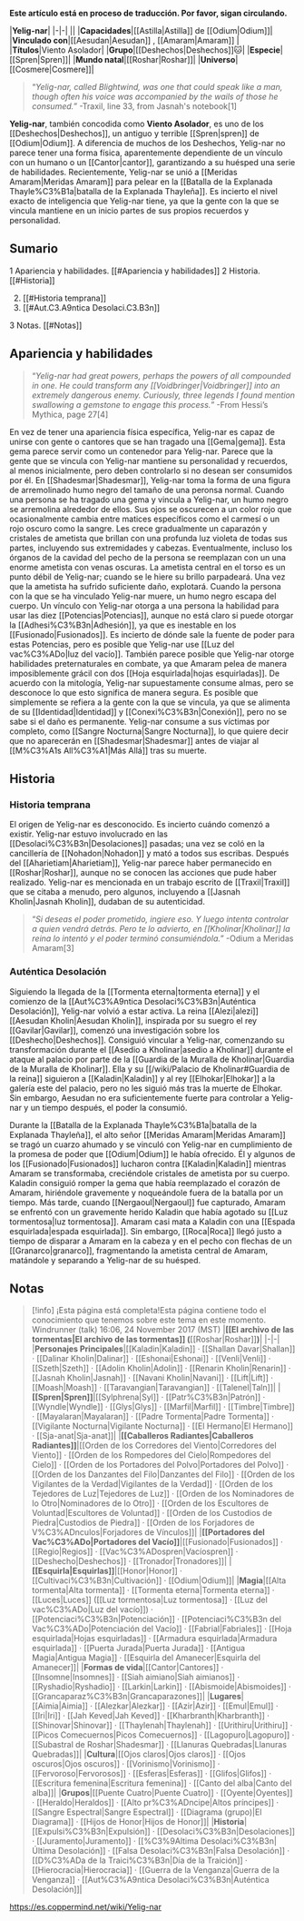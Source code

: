 **Este artículo está en proceso de traducción. Por favor, sigan circulando.**


|**Yelig-nar**|
|-|-|
||
|**Capacidades**|[[Astilla\|Astilla]] de [[Odium\|Odium]]|
|**Vinculado con**|[[Aesudan\|Aesudan]] , [[Amaram\|Amaram]] |
|**Títulos**|Viento Asolador|
|**Grupo**|[[Deshechos\|Deshechos]]🐱︎|
|**Especie**|[[Spren\|Spren]]|
|**Mundo natal**|[[Roshar\|Roshar]]|
|**Universo**|[[Cosmere\|Cosmere]]|

>“*Yelig-nar, called Blightwind, was one that could speak like a man, though often his voice was accompanied by the wails of those he consumed.*”
\-Traxil, line 33, from Jasnah's notebook[1]


**Yelig-nar**, también concodida como **Viento Asolador**, es uno de los [[Deshechos\|Deshechos]], un antiguo y terrible [[Spren\|spren]] de [[Odium\|Odium]]. A diferencia de muchos de los Deshechos, Yelig-nar no parece tener una forma física, aparentemente dependiente de un vínculo con un humano o un [[Cantor\|cantor]], garantizando a su huésped una serie de habilidades. Recientemente, Yelig-nar se unió a [[Meridas Amaram\|Meridas Amaram]] para pelear en la [[Batalla de la Explanada Thayle%C3%B1a\|batalla de la Explanada Thayleña]]. Es incierto el nivel exacto de inteligencia que Yelig-nar tiene, ya que la gente con la que se vincula mantiene en un inicio partes de sus propios recuerdos y personalidad.

## Sumario

1 Apariencia y habilidades. [[#Apariencia y habilidades]] 
2 Historia. [[#Historia]] 

2. [[#Historia temprana]] 
2. [[#Aut.C3.A9ntica Desolaci.C3.B3n]] 


3 Notas. [[#Notas]] 


## Apariencia y habilidades
>“*Yelig-nar had great powers, perhaps the powers of all  compounded in one. He could transform any [[Voidbringer\|Voidbringer]] into an extremely dangerous enemy. Curiously, three legends I found mention swallowing a gemstone to engage this process.*”
\-From Hessi’s Mythica, page 27[4]


En vez de tener una apariencia física específica, Yelig-nar es capaz de unirse con gente o cantores que se han tragado una [[Gema\|gema]]. Esta gema parece servir como un contenedor para Yelig-nar. Parece que la gente que se vincula con Yelig-nar mantiene su personalidad y recuerdos, al menos inicialmente, pero deben controlarlo si no desean ser consumidos por él.
En [[Shadesmar\|Shadesmar]], Yelig-nar toma la forma de una figura de arremolinado humo negro del tamaño de una peronsa normal. Cuando una persona se ha tragado una gema y vincula a Yelig-nar, un humo negro se arremolina alrededor de ellos. Sus ojos se oscurecen a un color rojo que ocasionalmente cambia entre matices específicos como el carmesí o un rojo oscuro como la sangre. Les crece gradualmente un caparazón y cristales de ametista que brillan con una profunda luz violeta de todas sus partes, incluyendo sus extremidades y cabezas. Eventualmente, incluso los órganos de la cavidad del pecho de la persona se reemplazan con un una enorme ametista con venas oscuras. La ametista central en el torso es un punto débil de Yelig-nar; cuando se le hiere su brillo parpadeará. Una vez que la ametista ha sufrido suficiente daño, explotará. Cuando la persona con la que se ha vinculado Yelig-nar muere, un humo negro escapa del cuerpo.
Un vínculo con Yelig-nar otorga a una persona la habilidad para usar las diez [[Potencias\|Potencias]], aunque no está claro si puede otorgar la [[Adhesi%C3%B3n\|Adhesión]], ya que es inestable en los [[Fusionado\|Fusionados]]. Es incierto de dónde sale la fuente de poder para estas Potencias, pero es posible que Yelig-nar use [[Luz del vac%C3%ADo\|luz del vacío]]. También parece posible que Yelig-nar otorge habilidades preternaturales en combate, ya que Amaram pelea de manera imposiblemente grácil con dos [[Hoja esquirlada\|hojas esquirladas]].
De acuerdo con la mitología, Yelig-nar supuestamente consume almas, pero se desconoce lo que esto significa de manera segura. Es posible que simplemente se refiera a la gente con la que se vincula, ya que se alimenta de su [[Identidad\|Identidad]] y [[Conexi%C3%B3n\|Conexión]], pero no se sabe si el daño es permanente. Yelig-nar consume a sus víctimas por completo, como [[Sangre Nocturna\|Sangre Nocturna]], lo que quiere decir que no aparecerán en [[Shadesmar\|Shadesmar]] antes de viajar al [[M%C3%A1s All%C3%A1\|Más Allá]] tras su muerte.

## Historia
### Historia temprana
El origen de Yelig-nar es desconocido. Es incierto cuándo comenzó a existir. Yelig-nar estuvo involucrado en las [[Desolaci%C3%B3n\|Desolaciones]] pasadas; una vez se coló en la cancillería de [[Nohadon\|Nohadon]] y mató a todos sus escribas. Después del [[Aharietiam\|Aharietiam]], Yelig-nar parece haber permanecido en [[Roshar\|Roshar]], aunque no se conocen las acciones que pude haber realizado. Yelig-nar es mencionada en un trabajo escrito de [[Traxil\|Traxil]] que se citaba a menudo, pero algunos, incluyendo a [[Jasnah Kholin\|Jasnah Kholin]], dudaban de su autenticidad.

>“*Si deseas el poder prometido, ingiere eso. Y luego intenta controlar a quien vendrá detrás. Pero te lo advierto, en [[Kholinar\|Kholinar]] la reina lo intentó y el poder terminó consumiéndola.*”
\-Odium a Meridas Amaram[3]

### Auténtica Desolación

Siguiendo la llegada de la [[Tormenta eterna\|tormenta eterna]] y el comienzo de la [[Aut%C3%A9ntica Desolaci%C3%B3n\|Auténtica Desolación]], Yelig-nar volvió a estar activa. La reina [[Alezi\|alezi]] [[Aesudan Kholin\|Aesudan Kholin]], inspirada por su suegro el rey [[Gavilar\|Gavilar]], comenzó una investigación sobre los [[Deshecho\|Deshechos]]. Consiguió vincular a Yelig-nar, comenzando su transformación durante el [[Asedio a Kholinar\|asedio a Kholinar]] durante el ataque al palacio por parte de la [[Guardia de la Muralla de Kholinar\|Guardia de la Muralla de Kholinar]]. Ella y su [[/wiki/Palacio de Kholinar#Guardia de la reina]] siguieron a [[Kaladin\|Kaladin]] y al rey [[Elhokar\|Elhokar]] a la galería este del palacio, pero no les siguió más tras la muerte de Elhokar. Sin embargo, Aesudan no era suficientemente fuerte para controlar a Yelig-nar y un tiempo después, el poder la consumió.


Durante la [[Batalla de la Explanada Thayle%C3%B1a\|batalla de la Explanada Thayleña]], el alto señor [[Meridas Amaram\|Meridas Amaram]] se tragó un cuarzo ahumado y se vinculó con Yelig-nar en cumplimiento de la promesa de poder que [[Odium\|Odium]] le había ofrecido. Él y algunos de los [[Fusionado\|Fusionados]] lucharon contra [[Kaladin\|Kaladin]] mientras Amaram se transformaba, creciéndole cristales de ametista por su cuerpo. Kaladin consiguió romper la gema que había reemplazado el corazón de Amaram, hiriéndole gravemente y noqueándole fuera de la batalla por un tiempo. Más tarde, cuando [[Nergaoul\|Nergaoul]] fue capturado, Amaram se enfrentó con un gravemente herido Kaladin que había agotado su [[Luz tormentosa\|luz tormentosa]]. Amaram casi mata a Kaladin con una [[Espada esquirlada\|espada esquirlada]]. Sin embargo, [[Roca\|Roca]] llegó justo a tiempo de disparar a Amaram en la cabeza y en el pecho con flechas de un [[Granarco\|granarco]], fragmentando la ametista central de Amaram, matándole y separando a Yelig-nar de su huésped.

## Notas

> [!info] ¡Esta página está completa!Esta página contiene todo el conocimiento que tenemos sobre este tema en este momento.
Windrunner (talk) 16:06, 24 November 2017 (MST)
|**[[El archivo de las tormentas\|El archivo de las tormentas]] (**[[Roshar\|Roshar]]**)**|
|-|-|
|**Personajes Principales**|[[Kaladin\|Kaladin]] · [[Shallan Davar\|Shallan]] · [[Dalinar Kholin\|Dalinar]] · [[Eshonai\|Eshonai]] · [[Venli\|Venli]] · [[Szeth\|Szeth]] · [[Adolin Kholin\|Adolin]] · [[Renarin Kholin\|Renarin]] · [[Jasnah Kholin\|Jasnah]] · [[Navani Kholin\|Navani]] · [[Lift\|Lift]] · [[Moash\|Moash]] · [[Taravangian\|Taravangian]] · [[Talenel\|Taln]]|
|**[[Spren\|Spren]]**|[[Sylphrena\|Syl]] · [[Patr%C3%B3n\|Patrón]] · [[Wyndle\|Wyndle]] · [[Glys\|Glys]] · [[Marfil\|Marfil]] · [[Timbre\|Timbre]] · [[Mayalaran\|Mayalaran]] · [[Padre Tormenta\|Padre Tormenta]] · [[Vigilante Nocturna\|Vigilante Nocturna]] · [[El Hermano\|El Hermano]] · [[Sja-anat\|Sja-anat]]|
|**[[Caballeros Radiantes\|Caballeros Radiantes]]**|[[Orden de los Corredores del Viento\|Corredores del Viento]] · [[Orden de los Rompedores del Cielo\|Rompedores del Cielo]] · [[Orden de los Portadores del Polvo\|Portadores del Polvo]] · [[Orden de los Danzantes del Filo\|Danzantes del Filo]] · [[Orden de los Vigilantes de la Verdad\|Vigilantes de la Verdad]] · [[Orden de los Tejedores de Luz\|Tejedores de Luz]] · [[Orden de los Nominadores de lo Otro\|Nominadores de lo Otro]] · [[Orden de los Escultores de Voluntad\|Escultores de Voluntad]] · [[Orden de los Custodios de Piedra\|Custodios de Piedra]] · [[Orden de los Forjadores de V%C3%ADnculos\|Forjadores de Vínculos]]|
|**[[Portadores del Vac%C3%ADo\|Portadores del Vacío]]**|[[Fusionado\|Fusionados]] · [[Regio\|Regios]] · [[Vac%C3%ADospren\|Vacíospren]] · [[Deshecho\|Deshechos]] · [[Tronador\|Tronadores]]|
|**[[Esquirla\|Esquirlas]]**|[[Honor\|Honor]] · [[Cultivaci%C3%B3n\|Cultivación]] · [[Odium\|Odium]]|
|**Magia**|[[Alta tormenta\|Alta tormenta]] · [[Tormenta eterna\|Tormenta eterna]] · [[Luces\|Luces]] ([[Luz tormentosa\|Luz tormentosa]] · [[Luz del vac%C3%ADo\|Luz del vacío]]) · [[Potenciaci%C3%B3n\|Potenciación]] · [[Potenciaci%C3%B3n del Vac%C3%ADo\|Potenciación del Vacío]] · [[Fabrial\|Fabriales]] · [[Hoja esquirlada\|Hojas esquirladas]] · [[Armadura esquirlada\|Armadura esquirlada]] · [[Puerta Jurada\|Puerta Jurada]] · [[Antigua Magia\|Antigua Magia]] · [[Esquirla del Amanecer\|Esquirla del Amanecer]]|
|**Formas de vida**|[[Cantor\|Cantores]] · [[Insomne\|Insomnes]] · [[Siah aimiano\|Siah aimianos]] · [[Ryshadio\|Ryshadio]] · [[Larkin\|Larkin]] · [[Abismoide\|Abismoides]] · [[Grancaparaz%C3%B3n\|Grancaparazones]]|
|**Lugares**|[[Aimia\|Aimia]] · [[Alezkar\|Alezkar]] · [[Azir\|Azir]] · [[Emul\|Emul]] · [[Iri\|Iri]] · [[Jah Keved\|Jah Keved]] · [[Kharbranth\|Kharbranth]] · [[Shinovar\|Shinovar]] · [[Thaylenah\|Thaylenah]] · [[Urithiru\|Urithiru]] · [[Picos Comecuernos\|Picos Comecuernos]] · [[Lagopuro\|Lagopuro]] · [[Subastral de Roshar\|Shadesmar]] · [[Llanuras Quebradas\|Llanuras Quebradas]]|
|**Cultura**|[[Ojos claros\|Ojos claros]] · [[Ojos oscuros\|Ojos oscuros]] · [[Vorinismo\|Vorinismo]] · [[Fervoroso\|Fervorosos]] · [[Esferas\|Esferas]] · [[Glifos\|Glifos]] · [[Escritura femenina\|Escritura femenina]] · [[Canto del alba\|Canto del alba]]|
|**Grupos**|[[Puente Cuatro\|Puente Cuatro]] · [[Oyente\|Oyentes]] · [[Heraldo\|Heraldos]] · [[Alto pr%C3%ADncipe\|Altos príncipes]] · [[Sangre Espectral\|Sangre Espectral]] · [[Diagrama (grupo)\|El Diagrama]] · [[Hijos de Honor\|Hijos de Honor]]|
|**Historia**|[[Expulsi%C3%B3n\|Expulsión]] · [[Desolaci%C3%B3n\|Desolaciones]] · [[Juramento\|Juramento]] · [[%C3%9Altima Desolaci%C3%B3n\|Última Desolación]] · [[Falsa Desolaci%C3%B3n\|Falsa Desolación]] · [[D%C3%ADa de la Traici%C3%B3n\|Día de la Traición]] · [[Hierocracia\|Hierocracia]] · [[Guerra de la Venganza\|Guerra de la Venganza]] · [[Aut%C3%A9ntica Desolaci%C3%B3n\|Auténtica Desolación]]|



https://es.coppermind.net/wiki/Yelig-nar